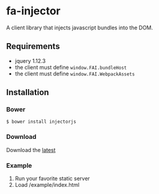 # fa-injector

A client library that injects javascript bundles into the DOM.

## Requirements

- jquery 1.12.3
- the client must define `window.FAI.bundleHost`
- the client must define `window.FAI.WebpackAssets`

## Installation

### Bower

```
$ bower install injectorjs
```

### Download

Download the [latest](https://github.com/cnnlabs/injectorjs/archive/master.zip)

### Example

1. Run your favorite static server
2. Load /example/index.html

